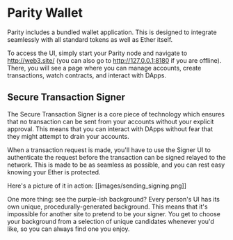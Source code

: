 # Parity Wallet

Parity includes a bundled wallet application.
This is designed to integrate seamlessly with all standard tokens as well as Ether itself.

To access the UI, simply start your Parity node and navigate to http://web3.site/ (you can also go to http://127.0.0.1:8180 if you are offline). There, you will see
a page where you can manage accounts, create transactions, watch contracts, and interact with DApps.

## Secure Transaction Signer
The Secure Transaction Signer is a core piece of technology which ensures that no transaction can be sent from your accounts without your explicit approval. This means that you can interact with DApps without fear that they might attempt to drain your accounts. 

When a transaction request is made, you'll have to use the Signer UI to authenticate the request before the transaction can be signed relayed to the network. This is made to be as seamless as possible, and you can rest easy knowing your Ether is protected.

Here's a picture of it in action:
[[images/sending_signing.png]]

One more thing: see the purple-ish background? Every person's UI has its own unique, procedurally-generated background. This means that it's impossible for another site to pretend to be your signer. You get to choose your background from a selection of unique candidates whenever you'd like, so you can always find one you enjoy.